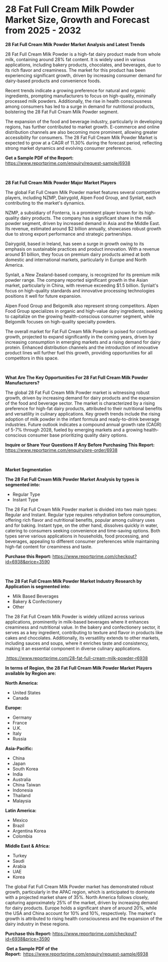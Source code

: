 <p><h1>28 Fat Full Cream Milk Powder Market Size, Growth and Forecast from 2025 - 2032</h1></p><p><strong>28 Fat Full Cream Milk Powder Market Analysis and Latest Trends</strong></p>
<p><p>28 Fat Full Cream Milk Powder is a high-fat dairy product made from whole milk, containing around 28% fat content. It is widely used in various applications, including bakery products, chocolates, and beverages, due to its rich flavor and creaminess. The market for this product has been experiencing significant growth, driven by increasing consumer demand for dairy-based products and convenience foods. </p><p>Recent trends indicate a growing preference for natural and organic ingredients, prompting manufacturers to focus on high-quality, minimally processed milk powders. Additionally, the rise in health consciousness among consumers has led to a surge in demand for nutritional products, bolstering the 28 Fat Full Cream Milk Powder segment.</p><p>The expansion of the food and beverage industry, particularly in developing regions, has further contributed to market growth. E-commerce and online distribution channels are also becoming more prominent, allowing greater accessibility for consumers. The 28 Fat Full Cream Milk Powder Market is expected to grow at a CAGR of 11.30% during the forecast period, reflecting strong market dynamics and evolving consumer preferences.</p></p>
<p><strong>Get a Sample PDF of the Report:&nbsp;</strong> <a href="https://www.reportprime.com/enquiry/request-sample/6938?utm_campaign=4604&utm_medium=2&utm_source=Github&utm_content=ia&utm_term=17052025&utm_id=28-fat-full-cream-milk-powder">https://www.reportprime.com/enquiry/request-sample/6938</a></p>
<p>&nbsp;</p>
<p><strong>28 Fat Full Cream Milk Powder Major Market Players</strong></p>
<p><p>The global Fat Full Cream Milk Powder market features several competitive players, including NZMP, Dairygold, Alpen Food Group, and Synlait, each contributing to the market's dynamics. </p><p>NZMP, a subsidiary of Fonterra, is a prominent player known for its high-quality dairy products. The company has a significant share in the milk powder segment, driven by increased demand in Asia and the Middle East. Its revenue, estimated around $2 billion annually, showcases robust growth due to strong export performance and strategic partnerships.</p><p>Dairygold, based in Ireland, has seen a surge in growth owing to its emphasis on sustainable practices and product innovation. With a revenue around $1 billion, they focus on premium dairy products aimed at both domestic and international markets, particularly in Europe and North America.</p><p>Synlait, a New Zealand-based company, is recognized for its premium milk powder range. The company reported significant growth in the Asian market, particularly in China, with revenue exceeding $1.5 billion. Synlait's focus on high-quality standards and innovative processing technologies positions it well for future expansion.</p><p>Alpen Food Group and Belgomilk also represent strong competitors. Alpen Food Group specializes in organic and high-value dairy ingredients, seeking to capitalize on the growing health-conscious consumer segment, while Belgomilk focuses on high-quality specialty powders.</p><p>The overall market for Fat Full Cream Milk Powder is poised for continued growth, projected to expand significantly in the coming years, driven by increasing consumption in emerging markets and a rising demand for dairy protein. Enhanced distribution channels and the introduction of innovative product lines will further fuel this growth, providing opportunities for all competitors in this space.</p></p>
<p>&nbsp;</p>
<p><strong>What Are The Key Opportunities For 28 Fat Full Cream Milk Powder Manufacturers?</strong></p>
<p><p>The global 28 Fat Full Cream Milk Powder market is witnessing robust growth, driven by increasing demand for dairy products and the expansion of the food and beverage sector. The market is characterized by a rising preference for high-fat dairy products, attributed to their nutritional benefits and versatility in culinary applications. Key growth trends include the rising adoption of milk powder in the infant formula and ready-to-drink beverage industries. Future outlook indicates a compound annual growth rate (CAGR) of 5-7% through 2028, fueled by emerging markets and a growing health-conscious consumer base prioritizing quality dairy options.</p></p>
<p><strong>Inquire or Share Your Questions If Any Before Purchasing This Report:</strong> <a href="https://www.reportprime.com/enquiry/pre-order/6938?utm_campaign=4604&utm_medium=2&utm_source=Github&utm_content=ia&utm_term=17052025&utm_id=28-fat-full-cream-milk-powder">https://www.reportprime.com/enquiry/pre-order/6938</a></p>
<p>&nbsp;</p>
<p><strong>Market Segmentation</strong></p>
<p><strong>The 28 Fat Full Cream Milk Powder Market Analysis by types is segmented into:</strong></p>
<p><ul><li>Regular Type</li><li>Instant Type</li></ul></p>
<p><p>The 28 Fat Full Cream Milk Powder market is divided into two main types: Regular and Instant. Regular type requires rehydration before consumption, offering rich flavor and nutritional benefits, popular among culinary uses and for baking. Instant type, on the other hand, dissolves quickly in water, catering to consumers seeking convenience and time-saving options. Both types serve various applications in households, food processing, and beverages, appealing to different consumer preferences while maintaining high-fat content for creaminess and taste.</p></p>
<p><strong>Purchase this Report:&nbsp;</strong><a href="https://www.reportprime.com/checkout?id=6938&price=3590&utm_campaign=4604&utm_medium=2&utm_source=Github&utm_content=ia&utm_term=17052025&utm_id=28-fat-full-cream-milk-powder">https://www.reportprime.com/checkout?id=6938&price=3590</a></p>
<p>&nbsp;</p>
<p><strong>The 28 Fat Full Cream Milk Powder Market Industry Research by Application is segmented into:</strong></p>
<p><ul><li>Milk Based Beverages</li><li>Bakery & Confectionery</li><li>Other</li></ul></p>
<p><p>The 28 Fat Full Cream Milk Powder is widely utilized across various applications, prominently in milk-based beverages where it enhances creaminess and nutritional value. In the bakery and confectionery sector, it serves as a key ingredient, contributing to texture and flavor in products like cakes and chocolates. Additionally, its versatility extends to other markets, including sauces and soups, where it enriches taste and consistency, making it an essential component in diverse culinary applications.</p></p>
<p><a href="https://www.reportprime.com/28-fat-full-cream-milk-powder-r6938?utm_campaign=4604&utm_medium=2&utm_source=Github&utm_content=ia&utm_term=17052025&utm_id=28-fat-full-cream-milk-powder">&nbsp;https://www.reportprime.com/28-fat-full-cream-milk-powder-r6938</a></p>
<p><strong>In terms of Region, the 28 Fat Full Cream Milk Powder Market Players available by Region are:</strong></p>
<p>
    <p> <strong> North America: </strong>
        <ul>
            <li>United States</li>
            <li>Canada</li>
        </ul>
        </p> 
    <p> <strong> Europe: </strong>
        <ul>
            <li>Germany</li>
            <li>France</li>
            <li>U.K.</li>
            <li>Italy</li>
            <li>Russia</li>
        </ul>
        </p> 
    <p> <strong> Asia-Pacific: </strong>
        <ul>
            <li>China</li>
            <li>Japan</li>
            <li>South Korea</li>
            <li>India</li>
            <li>Australia</li>
            <li>China Taiwan</li>
            <li>Indonesia</li>
            <li>Thailand</li>
            <li>Malaysia</li>
        </ul>
        </p> 
    <p> <strong> Latin America: </strong>
        <ul>
            <li>Mexico</li>
            <li>Brazil</li>
            <li>Argentina Korea</li>
            <li>Colombia</li>
        </ul>
        </p> 
    <p> <strong> Middle East & Africa: </strong>
        <ul>
            <li>Turkey</li>
            <li>Saudi</li>
            <li>Arabia</li>
            <li>UAE</li>
            <li>Korea</li>
        </ul>
    </p>
    </p>
<p><p>The global Fat Full Cream Milk Powder market has demonstrated robust growth, particularly in the APAC region, which is anticipated to dominate with a projected market share of 35%. North America follows closely, capturing approximately 25% of the market, driven by increasing demand for dairy products. Europe holds a significant share of around 20%, while the USA and China account for 10% and 10%, respectively. The market's growth is attributed to rising health consciousness and the expansion of the dairy industry in these regions.</p></p>
<p><strong>Purchase this Report: </strong><a href="https://www.reportprime.com/checkout?id=6938&price=3590&utm_campaign=4604&utm_medium=2&utm_source=Github&utm_content=ia&utm_term=17052025&utm_id=28-fat-full-cream-milk-powder">https://www.reportprime.com/checkout?id=6938&price=3590</a></p>
<p>&nbsp;<strong>Get a Sample PDF of the Report:&nbsp;&nbsp;</strong><a href="https://www.reportprime.com/enquiry/request-sample/6938?utm_campaign=4604&utm_medium=2&utm_source=Github&utm_content=ia&utm_term=17052025&utm_id=28-fat-full-cream-milk-powder">https://www.reportprime.com/enquiry/request-sample/6938</a></p>
<p><strong></strong></p>
<p><p></p><p></p><p></p></p>